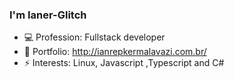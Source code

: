 ### I'm Ianer-Glitch 

<!--
**ianer-glitch/ianer-glitch** is a ✨ _special_ ✨ repository because its `README.md` (this file) appears on your GitHub profile.

Here are some ideas to get you started:

-->
- 💻 Profession: Fullstack developer
- 📖 Portfolio: http://ianrepkermalavazi.com.br/
- ⚡ Interests: Linux, Javascript ,Typescript and C#
